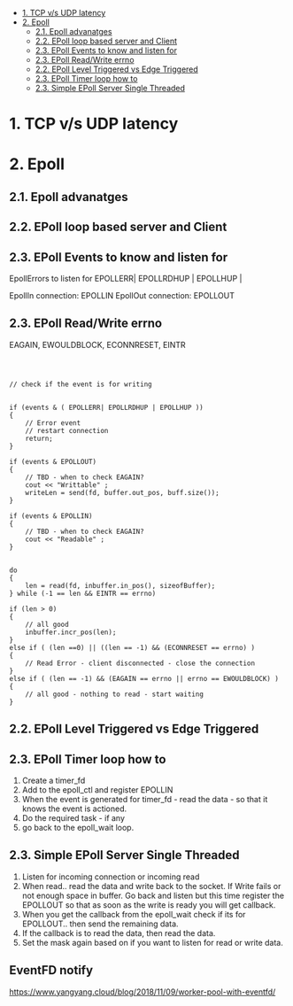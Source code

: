 

- [1. TCP v/s UDP latency](#1-tcp-vs-udp-latency)
- [2. Epoll](#2-epoll)
  - [2.1. Epoll advanatges](#21-epoll-advanatges)
  - [2.2. EPoll loop based server and Client](#22-epoll-loop-based-server-and-client)
  - [2.3. EPoll Events to know and listen for](#23-epoll-events-to-know-and-listen-for)
  - [2.3. EPoll Read/Write errno](#23-epoll-readwrite-errno)
  - [2.2. EPoll Level Triggered vs Edge Triggered](#22-epoll-level-triggered-vs-edge-triggered)
  - [2.3. EPoll Timer loop how to](#23-epoll-timer-loop-how-to)
  - [2.3. Simple EPoll Server Single Threaded](#23-simple-epoll-server-single-threaded)


# 1. TCP v/s UDP latency



# 2. Epoll 
## 2.1. Epoll advanatges

## 2.2. EPoll loop based server and Client

## 2.3. EPoll Events to know and listen for

EpollErrors to listen for
EPOLLERR| EPOLLRDHUP | EPOLLHUP | 

EpollIn connection: EPOLLIN 
EpollOut connection: EPOLLOUT

## 2.3. EPoll Read/Write errno

EAGAIN, EWOULDBLOCK, ECONNRESET, EINTR

```



// check if the event is for writing


if (events & ( EPOLLERR| EPOLLRDHUP | EPOLLHUP ))
{
    // Error event
    // restart connection
    return;
}

if (events & EPOLLOUT)
{
    // TBD - when to check EAGAIN?
    cout << "Writtable" ;
    writeLen = send(fd, buffer.out_pos, buff.size());
}

if (events & EPOLLIN)
{
    // TBD - when to check EAGAIN?
    cout << "Readable" ;
}


do
{
    len = read(fd, inbuffer.in_pos(), sizeofBuffer);
} while (-1 == len && EINTR == errno)

if (len > 0)
{
    // all good 
    inbuffer.incr_pos(len);
}
else if ( (len ==0) || ((len == -1) && (ECONNRESET == errno) )
{
    // Read Error - client disconnected - close the connection
}
else if ( (len == -1) && (EAGAIN == errno || errno == EWOULDBLOCK) )
{
    // all good - nothing to read - start waiting
}

```

## 2.2. EPoll Level Triggered vs Edge Triggered

## 2.3. EPoll Timer loop how to

1. Create a timer_fd
2. Add to the epoll_ctl and register EPOLLIN
3. When the event is generated for timer_fd - read the data - so that it knows the event is actioned.
4. Do the required task - if any
5. go back to the epoll_wait loop.

## 2.3. Simple EPoll Server Single Threaded

1. Listen for incoming connection or incoming read
2. When read.. read the data and write back to the socket. If Write fails or not enough space in buffer. Go back and listen but this time register the EPOLLOUT so that as soon as the write is ready you will get callback.
3. When you get the callback from the epoll_wait check if its for EPOLLOUT.. then send the remaining data.
4. If the callback is to read the data, then read the data.
5. Set the mask again based on if you want to listen for read or write data. 



## EventFD notify 

https://www.yangyang.cloud/blog/2018/11/09/worker-pool-with-eventfd/

